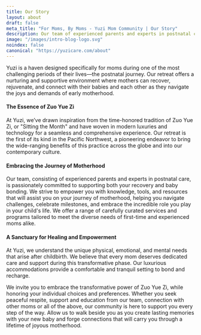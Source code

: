 ```yaml
---
title: Our Story
layout: about
draft: false
meta_title: "For Moms, By Moms - Yuzi Mom Community | Our Story"
description: Our team of experienced parents and experts in postnatal care is passionately committed to supporting your recovery and baby bonding. Learn more about our story.
image: "/images/intro-blog-logo.svg"
noindex: false
canonical: "https://yuzicare.com/about"
---
```


Yuzi is a haven designed specifically for moms during one of the most challenging periods of their lives—the postnatal journey. Our retreat offers a nurturing and supportive environment where mothers can recover,  rejuvenate, and connect with their babies and each other as they navigate the joys and demands of early motherhood.

#### The Essence of Zuo Yue Zi

At Yuzi, we’ve drawn inspiration from the time-honored tradition of Zuo Yue Zi, or "Sitting the Month" and have woven in modern luxuries and technology for a seamless and comprehensive experience. Our retreat is the first of its kind in the Pacific Northwest, a pioneering endeavor to bring the wide-ranging benefits of this practice across the globe and into our contemporary culture.

#### Embracing the Journey of Motherhood

Our team, consisting of experienced parents and experts in postnatal care, is passionately committed to supporting both your recovery and baby bonding. We strive to empower you with knowledge, tools, and resources that will assist you on your journey of motherhood, helping you navigate challenges, celebrate milestones, and embrace the incredible role you play in your child's life. We offer a range of carefully curated services and programs tailored to meet the diverse needs of first-time and experienced moms alike.

#### A Sanctuary for Healing and Empowerment

At Yuzi, we understand the unique physical, emotional, and mental needs that arise after childbirth. We believe that every mom deserves dedicated care and support during this transformative phase. Our luxurious accommodations provide a comfortable and tranquil setting to bond and recharge.


We invite you to embrace the transformative power of Zuo Yue Zi, while honoring your individual choices and preferences. Whether you seek peaceful respite, support and education from our team, connection with other moms or all of the above, our community is here to support you every step of the way.  Allow us to walk beside you as you create lasting memories with your new baby and forge connections that will carry you through a lifetime of joyous motherhood.
